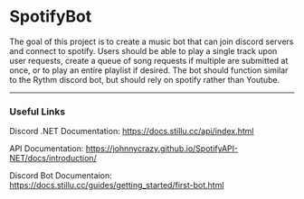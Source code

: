 # SpotifyBot
The goal of this project is to create a music bot that can join discord servers and connect to spotify. Users should be able to play a single track upon user requests, create a queue of song requests if multiple are submitted at once, or to play an entire playlist if desired. The bot should function similar to the Rythm discord bot, but should rely on spotify rather than Youtube. 

-----

### Useful Links
Discord .NET Documentation: https://docs.stillu.cc/api/index.html

API Documentation: https://johnnycrazy.github.io/SpotifyAPI-NET/docs/introduction/

Discord Bot Documentaion: https://docs.stillu.cc/guides/getting_started/first-bot.html
